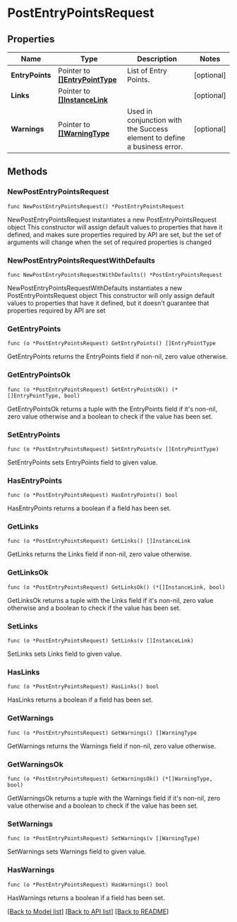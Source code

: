 # PostEntryPointsRequest

## Properties

Name | Type | Description | Notes
------------ | ------------- | ------------- | -------------
**EntryPoints** | Pointer to [**[]EntryPointType**](EntryPointType.md) | List of Entry Points. | [optional] 
**Links** | Pointer to [**[]InstanceLink**](InstanceLink.md) |  | [optional] 
**Warnings** | Pointer to [**[]WarningType**](WarningType.md) | Used in conjunction with the Success element to define a business error. | [optional] 

## Methods

### NewPostEntryPointsRequest

`func NewPostEntryPointsRequest() *PostEntryPointsRequest`

NewPostEntryPointsRequest instantiates a new PostEntryPointsRequest object
This constructor will assign default values to properties that have it defined,
and makes sure properties required by API are set, but the set of arguments
will change when the set of required properties is changed

### NewPostEntryPointsRequestWithDefaults

`func NewPostEntryPointsRequestWithDefaults() *PostEntryPointsRequest`

NewPostEntryPointsRequestWithDefaults instantiates a new PostEntryPointsRequest object
This constructor will only assign default values to properties that have it defined,
but it doesn't guarantee that properties required by API are set

### GetEntryPoints

`func (o *PostEntryPointsRequest) GetEntryPoints() []EntryPointType`

GetEntryPoints returns the EntryPoints field if non-nil, zero value otherwise.

### GetEntryPointsOk

`func (o *PostEntryPointsRequest) GetEntryPointsOk() (*[]EntryPointType, bool)`

GetEntryPointsOk returns a tuple with the EntryPoints field if it's non-nil, zero value otherwise
and a boolean to check if the value has been set.

### SetEntryPoints

`func (o *PostEntryPointsRequest) SetEntryPoints(v []EntryPointType)`

SetEntryPoints sets EntryPoints field to given value.

### HasEntryPoints

`func (o *PostEntryPointsRequest) HasEntryPoints() bool`

HasEntryPoints returns a boolean if a field has been set.

### GetLinks

`func (o *PostEntryPointsRequest) GetLinks() []InstanceLink`

GetLinks returns the Links field if non-nil, zero value otherwise.

### GetLinksOk

`func (o *PostEntryPointsRequest) GetLinksOk() (*[]InstanceLink, bool)`

GetLinksOk returns a tuple with the Links field if it's non-nil, zero value otherwise
and a boolean to check if the value has been set.

### SetLinks

`func (o *PostEntryPointsRequest) SetLinks(v []InstanceLink)`

SetLinks sets Links field to given value.

### HasLinks

`func (o *PostEntryPointsRequest) HasLinks() bool`

HasLinks returns a boolean if a field has been set.

### GetWarnings

`func (o *PostEntryPointsRequest) GetWarnings() []WarningType`

GetWarnings returns the Warnings field if non-nil, zero value otherwise.

### GetWarningsOk

`func (o *PostEntryPointsRequest) GetWarningsOk() (*[]WarningType, bool)`

GetWarningsOk returns a tuple with the Warnings field if it's non-nil, zero value otherwise
and a boolean to check if the value has been set.

### SetWarnings

`func (o *PostEntryPointsRequest) SetWarnings(v []WarningType)`

SetWarnings sets Warnings field to given value.

### HasWarnings

`func (o *PostEntryPointsRequest) HasWarnings() bool`

HasWarnings returns a boolean if a field has been set.


[[Back to Model list]](../README.md#documentation-for-models) [[Back to API list]](../README.md#documentation-for-api-endpoints) [[Back to README]](../README.md)


